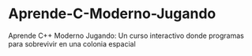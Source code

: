# Aprende-C-Moderno-Jugando
Aprende C++ Moderno Jugando: Un curso interactivo donde programas para sobrevivir en una colonia espacial
